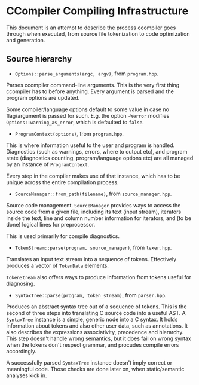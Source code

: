 
# CCompiler Compiling Infrastructure

This document is an attempt to describe the process ccompiler
goes through when executed, from source file tokenization to
code optimization and generation.

## Source hierarchy

+ `Options::parse_arguments(argc, argv)`, from `program.hpp`.

Parses ccompiler command-line arguments. This is the very first
thing ccompiler has to before anything. Every argument is
parsed and the program options are updated.

Some compiler/language options default to some value in case
no flag/argument is passed for such. E.g. the option `-Werror`
modifies `Options::warning_as_error`, which is defaulted to `false`.

+ `ProgramContext(options)`, from `program.hpp`.

This is where information useful to the user and program
is handled. Diagnostics (such as warnings, errors, where to output
etc), and program state (diagnostics counting, program/language options
etc) are all managed by an instance of `ProgramContext`.

Every step in the compiler makes use of that instance, which has
to be unique across the entire compilation process.

+ `SourceManager::from_path(filename)`, from `source_manager.hpp`.

Source code management. `SourceManager` provides ways to access
the source code from a given file, including its text (input stream),
iterators inside the text, line and column number information for iterators,
and (to be done) logical lines for preprocessor.

This is used primarily for compile diagnostics.

+ `TokenStream::parse(program, source_manager)`, from `lexer.hpp`.

Translates an input text stream into a sequence of tokens.
Effectively produces a vector of `TokenData` elements.

`TokenStream` also offers ways to produce information from tokens
useful for diagnosing.

+ `SyntaxTree::parse(program, token_stream)`, from `parser.hpp`.

Produces an abstract syntax tree out of a sequence of tokens.
This is the second of three steps into translating C source code
into a useful AST. A `SyntaxTree` instance is a simple, generic
node into a C syntax. It holds information about tokens and also
other user data, such as annotations. It also describes the
expressions associativity, precedence and hierarchy. This step
doesn't handle wrong semantics, but it does fail on wrong syntax
when the tokens don't respect grammar, and procudes compile
errors accordingly.

A successfully parsed `SyntaxTree` instance doesn't imply correct
or meaningful code. Those checks are done later on, when static/semantic
analyses kick in.

